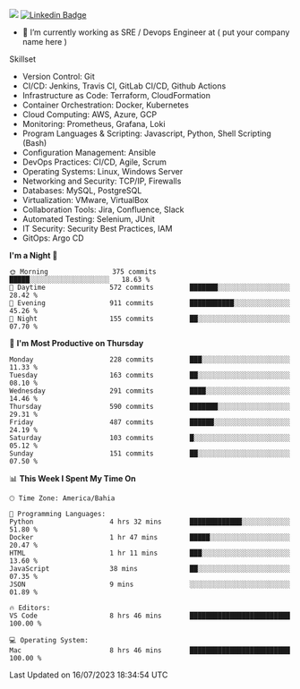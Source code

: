 ![](https://komarev.com/ghpvc/?username=miltlima&color=blue) [![Linkedin Badge](https://img.shields.io/badge/-LinkedIn-blue?style=flat-square&logo=Linkedin&logoColor=white&link=https://www.linkedin.com/in/miltonlimaj/)](https://www.linkedin.com/in/miltonlimaj/)
                 

- 🔭 I’m currently working as SRE / Devops Engineer at ( put your company name here )

Skillset

- Version Control: Git
- CI/CD: Jenkins, Travis CI, GitLab CI/CD, Github Actions
- Infrastructure as Code: Terraform, CloudFormation
- Container Orchestration: Docker, Kubernetes
- Cloud Computing: AWS, Azure, GCP
- Monitoring: Prometheus, Grafana, Loki
- Program Languages & Scripting: Javascript, Python, Shell Scripting (Bash)
- Configuration Management: Ansible
- DevOps Practices: CI/CD, Agile, Scrum
- Operating Systems: Linux, Windows Server
- Networking and Security: TCP/IP, Firewalls
- Databases: MySQL, PostgreSQL
- Virtualization: VMware, VirtualBox
- Collaboration Tools: Jira, Confluence, Slack
- Automated Testing: Selenium, JUnit
- IT Security: Security Best Practices, IAM
- GitOps: Argo CD

<!--START_SECTION:waka-->
**I'm a Night 🦉** 

```text
🌞 Morning                375 commits         █████░░░░░░░░░░░░░░░░░░░░   18.63 % 
🌆 Daytime                572 commits         ███████░░░░░░░░░░░░░░░░░░   28.42 % 
🌃 Evening                911 commits         ███████████░░░░░░░░░░░░░░   45.26 % 
🌙 Night                  155 commits         ██░░░░░░░░░░░░░░░░░░░░░░░   07.70 % 
```
📅 **I'm Most Productive on Thursday** 

```text
Monday                   228 commits         ███░░░░░░░░░░░░░░░░░░░░░░   11.33 % 
Tuesday                  163 commits         ██░░░░░░░░░░░░░░░░░░░░░░░   08.10 % 
Wednesday                291 commits         ████░░░░░░░░░░░░░░░░░░░░░   14.46 % 
Thursday                 590 commits         ███████░░░░░░░░░░░░░░░░░░   29.31 % 
Friday                   487 commits         ██████░░░░░░░░░░░░░░░░░░░   24.19 % 
Saturday                 103 commits         █░░░░░░░░░░░░░░░░░░░░░░░░   05.12 % 
Sunday                   151 commits         ██░░░░░░░░░░░░░░░░░░░░░░░   07.50 % 
```


📊 **This Week I Spent My Time On** 

```text
🕑︎ Time Zone: America/Bahia

💬 Programming Languages: 
Python                   4 hrs 32 mins       █████████████░░░░░░░░░░░░   51.80 % 
Docker                   1 hr 47 mins        █████░░░░░░░░░░░░░░░░░░░░   20.47 % 
HTML                     1 hr 11 mins        ███░░░░░░░░░░░░░░░░░░░░░░   13.60 % 
JavaScript               38 mins             ██░░░░░░░░░░░░░░░░░░░░░░░   07.35 % 
JSON                     9 mins              ░░░░░░░░░░░░░░░░░░░░░░░░░   01.89 % 

🔥 Editors: 
VS Code                  8 hrs 46 mins       █████████████████████████   100.00 % 

💻 Operating System: 
Mac                      8 hrs 46 mins       █████████████████████████   100.00 % 
```


 Last Updated on 16/07/2023 18:34:54 UTC
<!--END_SECTION:waka-->
